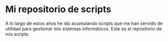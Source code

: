 # Mi repositorio de scripts

A lo largo de estos años he ido acumulando scripts que me han servido de utilidad para gestionar mis
sistemas informáticos. Este es el repositorio de mis scripts.
